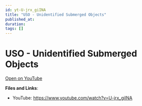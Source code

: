 ```yaml
---
id: yt-U-jrx_giINA
title: "USO - Unidentified Submerged Objects"
published_at: 
duration: 
tags: []
---
```


# USO - Unidentified Submerged Objects

[Open on YouTube](https://www.youtube.com/watch?v=U-jrx_giINA)

**Files and Links**:
- YouTube: https://www.youtube.com/watch?v=U-jrx_giINA
